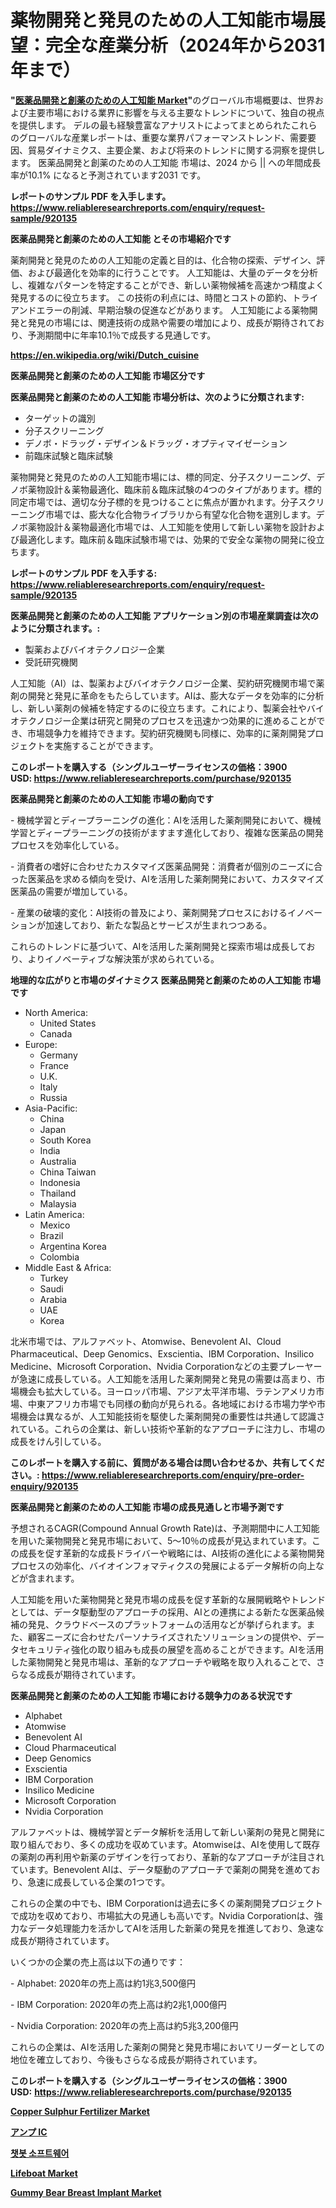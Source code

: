 <p><h1>薬物開発と発見のための人工知能市場展望：完全な産業分析（2024年から2031年まで）</h1></p><p><strong>"<a href="https://www.reliableresearchreports.com/artificial-intelligence-for-drug-development-and-discovery-r920135">医薬品開発と創薬のための人工知能 Market</a>"</strong>のグローバル市場概要は、世界および主要市場における業界に影響を与える主要なトレンドについて、独自の視点を提供します。 デルの最も経験豊富なアナリストによってまとめられたこれらのグローバルな産業レポートは、重要な業界パフォーマンストレンド、需要要因、貿易ダイナミクス、主要企業、および将来のトレンドに関する洞察を提供します。 医薬品開発と創薬のための人工知能 市場は、2024 から || への年間成長率が10.1% になると予測されています2031 です。</p>
<p><strong>レポートのサンプル PDF を入手します。</strong><strong><a href="https://www.reliableresearchreports.com/enquiry/request-sample/920135">https://www.reliableresearchreports.com/enquiry/request-sample/920135</a></strong></p>
<p><strong>医薬品開発と創薬のための人工知能 とその市場紹介です</strong></p>
<p><p>薬剤開発と発見のための人工知能の定義と目的は、化合物の探索、デザイン、評価、および最適化を効率的に行うことです。 人工知能は、大量のデータを分析し、複雑なパターンを特定することができ、新しい薬物候補を高速かつ精度よく発見するのに役立ちます。 この技術の利点には、時間とコストの節約、トライアンドエラーの削減、早期治験の促進などがあります。 人工知能による薬物開発と発見の市場には、関連技術の成熟や需要の増加により、成長が期待されており、予測期間中に年率10.1％で成長する見通しです。</p><a href="https://en.wikipedia.org/wiki/Dutch_cuisine"></a></p>
<p><strong><a href="https://en.wikipedia.org/wiki/Dutch_cuisine">https://en.wikipedia.org/wiki/Dutch_cuisine</a></strong></p>
<p><strong>医薬品開発と創薬のための人工知能&nbsp;市場区分です</strong><strong></strong></p>
<p><strong>医薬品開発と創薬のための人工知能 市場分析は、次のように分類されます:</strong>&nbsp;</p>
<p><ul><li>ターゲットの識別</li><li>分子スクリーニング</li><li>デノボ・ドラッグ・デザイン＆ドラッグ・オプティマイゼーション</li><li>前臨床試験と臨床試験</li></ul></p>
<p><p>薬物開発と発見のための人工知能市場には、標的同定、分子スクリーニング、デノボ薬物設計＆薬物最適化、臨床前＆臨床試験の4つのタイプがあります。標的同定市場では、適切な分子標的を見つけることに焦点が置かれます。分子スクリーニング市場では、膨大な化合物ライブラリから有望な化合物を選別します。デノボ薬物設計＆薬物最適化市場では、人工知能を使用して新しい薬物を設計および最適化します。臨床前＆臨床試験市場では、効果的で安全な薬物の開発に役立ちます。</p></p>
<p><strong>レポートのサンプル PDF を入手する: <a href="https://www.reliableresearchreports.com/enquiry/request-sample/920135">https://www.reliableresearchreports.com/enquiry/request-sample/920135</a></strong></p>
<p><strong> 医薬品開発と創薬のための人工知能 アプリケーション別の市場産業調査は次のように分類されます。:</strong></p>
<p><ul><li>製薬およびバイオテクノロジー企業</li><li>受託研究機関</li></ul></p>
<p><p>人工知能（AI）は、製薬およびバイオテクノロジー企業、契約研究機関市場で薬剤の開発と発見に革命をもたらしています。AIは、膨大なデータを効率的に分析し、新しい薬剤の候補を特定するのに役立ちます。これにより、製薬会社やバイオテクノロジー企業は研究と開発のプロセスを迅速かつ効果的に進めることができ、市場競争力を維持できます。契約研究機関も同様に、効率的に薬剤開発プロジェクトを実施することができます。</p></p>
<p><strong>このレポートを購入する（シングルユーザーライセンスの価格：3900 USD:</strong><strong>&nbsp;<a href="https://www.reliableresearchreports.com/purchase/920135">https://www.reliableresearchreports.com/purchase/920135</a></strong></p>
<p><strong>医薬品開発と創薬のための人工知能 市場の動向です</strong></p>
<p><p>- 機械学習とディープラーニングの進化：AIを活用した薬剤開発において、機械学習とディープラーニングの技術がますます進化しており、複雑な医薬品の開発プロセスを効率化している。</p><p>- 消費者の嗜好に合わせたカスタマイズ医薬品開発：消費者が個別のニーズに合った医薬品を求める傾向を受け、AIを活用した薬剤開発において、カスタマイズ医薬品の需要が増加している。</p><p>- 産業の破壊的変化：AI技術の普及により、薬剤開発プロセスにおけるイノベーションが加速しており、新たな製品とサービスが生まれつつある。</p><p>これらのトレンドに基づいて、AIを活用した薬剤開発と探索市場は成長しており、よりイノベーティブな解決策が求められている。</p></p>
<p><strong>地理的な広がりと市場のダイナミクス 医薬品開発と創薬のための人工知能 市場です</strong></p>
<p><ul>
    <li>
        North America:
        <ul>
            <li>United States</li>
            <li>Canada</li>
        </ul>
    </li>
    <li>
        Europe:
        <ul>
            <li>Germany</li>
            <li>France</li>
            <li>U.K.</li>
            <li>Italy</li>
            <li>Russia</li>
        </ul>
    </li>
    <li>
        Asia-Pacific:
        <ul>
            <li>China</li>
            <li>Japan</li>
            <li>South Korea</li>
            <li>India</li>
            <li>Australia</li>
            <li>China Taiwan</li>
            <li>Indonesia</li>
            <li>Thailand</li>
            <li>Malaysia</li>
        </ul>
    </li>
    <li>
        Latin America:
        <ul>
            <li>Mexico</li>
            <li>Brazil</li>
            <li>Argentina Korea</li>
            <li>Colombia</li>
        </ul>
    </li>
    <li>
        Middle East & Africa:
        <ul>
            <li>Turkey</li>
            <li>Saudi</li>
            <li>Arabia</li>
            <li>UAE</li>
            <li>Korea</li>
        </ul>
    </li>
    </ul></p>
<p><p>北米市場では、アルファベット、Atomwise、Benevolent AI、Cloud Pharmaceutical、Deep Genomics、Exscientia、IBM Corporation、Insilico Medicine、Microsoft Corporation、Nvidia Corporationなどの主要プレーヤーが急速に成長している。人工知能を活用した薬剤開発と発見の需要は高まり、市場機会も拡大している。ヨーロッパ市場、アジア太平洋市場、ラテンアメリカ市場、中東アフリカ市場でも同様の動向が見られる。各地域における市場力学や市場機会は異なるが、人工知能技術を駆使した薬剤開発の重要性は共通して認識されている。これらの企業は、新しい技術や革新的なアプローチに注力し、市場の成長をけん引している。</p></p>
<p><strong>このレポートを購入する前に、質問がある場合は問い合わせるか、共有してください。:&nbsp;<a href="https://www.reliableresearchreports.com/enquiry/pre-order-enquiry/920135">https://www.reliableresearchreports.com/enquiry/pre-order-enquiry/920135</a></strong></p>
<p><strong>医薬品開発と創薬のための人工知能 市場の成長見通しと市場予測です</strong></p>
<p><p>予想されるCAGR(Compound Annual Growth Rate)は、予測期間中に人工知能を用いた薬物開発と発見市場において、5〜10％の成長が見込まれています。この成長を促す革新的な成長ドライバーや戦略には、AI技術の進化による薬物開発プロセスの効率化、バイオインフォマティクスの発展によるデータ解析の向上などが含まれます。</p><p>人工知能を用いた薬物開発と発見市場の成長を促す革新的な展開戦略やトレンドとしては、データ駆動型のアプローチの採用、AIとの連携による新たな医薬品候補の発見、クラウドベースのプラットフォームの活用などが挙げられます。また、顧客ニーズに合わせたパーソナライズされたソリューションの提供や、データセキュリティ強化の取り組みも成長の展望を高めることができます。AIを活用した薬物開発と発見市場は、革新的なアプローチや戦略を取り入れることで、さらなる成長が期待されています。</p></p>
<p><strong>医薬品開発と創薬のための人工知能 市場における競争力のある状況です</strong></p>
<p><ul><li>Alphabet</li><li>Atomwise</li><li>Benevolent AI</li><li>Cloud Pharmaceutical</li><li>Deep Genomics</li><li>Exscientia</li><li>IBM Corporation</li><li>Insilico Medicine</li><li>Microsoft Corporation</li><li>Nvidia Corporation</li></ul></p>
<p><p>アルファベットは、機械学習とデータ解析を活用して新しい薬剤の発見と開発に取り組んでおり、多くの成功を収めています。Atomwiseは、AIを使用して既存の薬剤の再利用や新薬のデザインを行っており、革新的なアプローチが注目されています。Benevolent AIは、データ駆動のアプローチで薬剤の開発を進めており、急速に成長している企業の1つです。</p><p>これらの企業の中でも、IBM Corporationは過去に多くの薬剤開発プロジェクトで成功を収めており、市場拡大の見通しも高いです。Nvidia Corporationは、強力なデータ処理能力を活かしてAIを活用した新薬の発見を推進しており、急速な成長が期待されています。</p><p>いくつかの企業の売上高は以下の通りです：</p><p>- Alphabet: 2020年の売上高は約1兆3,500億円</p><p>- IBM Corporation: 2020年の売上高は約2兆1,000億円</p><p>- Nvidia Corporation: 2020年の売上高は約5兆3,200億円</p><p>これらの企業は、AIを活用した薬剤の開発と発見市場においてリーダーとしての地位を確立しており、今後もさらなる成長が期待されています。</p></p>
<p><strong>このレポートを購入する（シングルユーザーライセンスの価格：3900 USD:</strong>&nbsp;<strong><a href="https://www.reliableresearchreports.com/purchase/920135">https://www.reliableresearchreports.com/purchase/920135</a></strong></p>
<p><strong><p><a href="https://www.linkedin.com/pulse/deep-dive-copper-sulphur-fertilizer-market-itstrends-segmentation-ctgbf?trackingId=x4FkthLpRfOWp8osDwhzHw%3D%3D">Copper Sulphur Fertilizer Market</a></p><p><a href="https://medium.com/@rudysimonis2023/%E3%82%A2%E3%83%B3%E3%83%97ic%E5%B8%82%E5%A0%B4-2024%E5%B9%B4%E3%81%8B%E3%82%892031%E5%B9%B4%E3%81%BE%E3%81%A7%E3%81%AE%E4%B8%96%E7%95%8C%E5%B8%82%E5%A0%B4%E5%8B%95%E5%90%91%E3%81%A8%E8%B2%A9%E5%A3%B2%E3%83%88%E3%83%AC%E3%83%B3%E3%83%89-cbc6bd333397">アンプ IC</a></p><p><a href="https://medium.com/@trevorkruvalis5678/%EC%B1%97%EB%B4%87-%EC%86%8C%ED%94%84%ED%8A%B8%EC%9B%A8%EC%96%B4-%EC%8B%9C%EC%9E%A5-%EA%B0%9C%EC%9A%94-2024%EB%85%84%EB%B6%80%ED%84%B0-2031%EB%85%84%EA%B9%8C%EC%A7%80%EC%9D%98-%EA%B8%80%EB%A1%9C%EB%B2%8C-%EC%8B%9C%EC%9E%A5-%EB%8F%99%ED%96%A5%EA%B3%BC-%EC%A0%84%EB%A7%9D-4e398066c916">챗봇 소프트웨어</a></p><p><a href="https://github.com/mdinislamsheik/Market-Research-Report-List-1/blob/main/lifeboat-market.md">Lifeboat Market</a></p><p><a href="https://medium.com/@emiliomartelli542/gummy-bear-breast-implant-market-share-and-new-trends-analysis-by-its-type-application-end-use-a568e69acf78">Gummy Bear Breast Implant Market</a></p></strong></p>